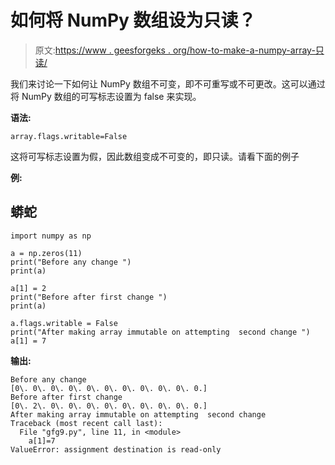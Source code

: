 # 如何将 NumPy 数组设为只读？

> 原文:[https://www . geesforgeks . org/how-to-make-a-numpy-array-只读/](https://www.geeksforgeeks.org/how-to-make-a-numpy-array-read-only/)

我们来讨论一下如何让 NumPy 数组不可变，即不可重写或不可更改。这可以通过将 NumPy 数组的可写标志设置为 false 来实现。

**语法:**

```
array.flags.writable=False
```

这将可写标志设置为假，因此数组变成不可变的，即只读。请看下面的例子

**例:**

## 蟒蛇

```
import numpy as np

a = np.zeros(11)
print("Before any change ")
print(a)

a[1] = 2
print("Before after first change ")
print(a)

a.flags.writable = False
print("After making array immutable on attempting  second change ")
a[1] = 7
```

**输出:**

```
Before any change
[0\. 0\. 0\. 0\. 0\. 0\. 0\. 0\. 0\. 0\. 0.]
Before after first change
[0\. 2\. 0\. 0\. 0\. 0\. 0\. 0\. 0\. 0\. 0.]
After making array immutable on attempting  second change
Traceback (most recent call last):
  File "gfg9.py", line 11, in <module>
    a[1]=7
ValueError: assignment destination is read-only
```